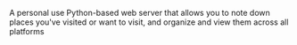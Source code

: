 A personal use Python-based web server that allows you to note down places you've visited or want to visit, and organize and view them across all platforms
